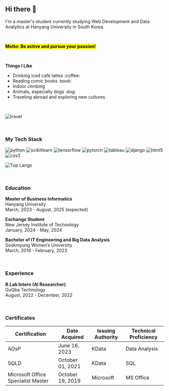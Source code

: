 <!--
**inhooinu/inhooinu** is a ✨ _special_ ✨ repository because its `README.md` (this file) appears on your GitHub profile.

Here are some ideas to get you started:

- 🔭 I’m currently working on ...
- 🌱 I’m currently learning ...
- 👯 I’m looking to collaborate on ...
- 🤔 I’m looking for help with ...
- 💬 Ask me about ...
- 📫 How to reach me: ...
- 😄 Pronouns: ...
- ⚡ Fun fact: ...
-->

<h2>Hi there 👋</h2>
<p>I'm a master's student currently studying Web Development and Data Analytics at Hanyang University in South Korea.</p><br/>
<p><mark><b>Motto: Be active and pursue your passion!</b></mark></p><br/>

<p><b>Things I Like</b></p>
<ul>
  <li>Drinking iced café lattes :coffee:</li>
  <li>Reading comic books :book:</li>
  <li>Indoor climbing</li>
  <li>Animals, especially dogs :dog:</li>
  <li>Traveling abroad and exploring new cultures</li>
</ul><br/>

![travel](https://github.com/user-attachments/assets/ee37aafc-36f8-4efa-982c-1b3dff3ceab4)

<br/>
<h3>My Tech Stack</h3>
<p><span>
  <img alt="python" src ="https://img.shields.io/badge/python-3776AB.svg?&style=flat-square&logo=python&logoColor=white"/>
  <img alt="scikitlearn" src ="https://img.shields.io/badge/scikitlearn-F7931E.svg?&style=flat-square&logo=scikitlearn&logoColor=white"/>
  <img alt="tensorflow" src ="https://img.shields.io/badge/tensorflow-FF6F00.svg?&style=flat-square&logo=tensorflow&logoColor=white"/>
  <img alt="pytorch" src ="https://img.shields.io/badge/pytorch-EE4C2C.svg?&style=flat-square&logo=pytorch&logoColor=white"/>
  <img alt="tableau" src ="https://img.shields.io/badge/tableau-E97627.svg?&style=flat-square&logo=tableau&logoColor=white"/>
  <img alt="django" src ="https://img.shields.io/badge/django-092E20.svg?&style=flat-square&logo=django&logoColor=white"/>
  <img alt="html5" src ="https://img.shields.io/badge/html5-E34F26.svg?&style=flat-square&logo=html5&logoColor=white"/>
  <img alt="css3" src ="https://img.shields.io/badge/css3-1572B6.svg?&style=flat-square&logo=css3&logoColor=white"/>
</span></p>

![Top Langs](https://github-readme-stats.vercel.app/api/top-langs/?username=inhooinu&layout=compact)

<br/>
<h3>Education</h3>
<p><b>Master of Business Informatics</b><br/>
  Hanyang University<br/>
  March, 2023 - August, 2025 (expected)
</p>
<p><b>Exchange Student</b><br/>
  New Jersey Institute of Technology<br/>
  January, 2024 - May, 2024
</p>
<p><b>Bachelor of IT Engineering and Big Data Analysis</b><br/>
  Sookmyung Women’s University<br/>
  March, 2019 - February, 2023
</p>

<br/>
<h3>Experience</h3>
<p><b>R.Lab Intern (AI Researcher)</b><br/>
  GoQba Technology<br/>
  August, 2022 - December, 2022
</p>

<br/>
<h3>Certificates</h3>
<table>
  <thead>
    <tr>
      <th>Certification</th>
      <th>Date Acquired</th>
      <th>Issuing Authority</th>
      <th>Technical Proficiency</th>
    </tr>
  </thead>
  <tbody>
    <tr>
      <td>ADsP</td>
      <td>June 16, 2023</td>
      <td>KData</td>
      <td>Data Analysis</td>
    </tr>
    <tr>
      <td>SQLD</td>
      <td>October 01, 2021</td>
      <td>KData</td>
      <td>SQL</td>
    </tr>
    <tr>
      <td>Microsoft Office Specialist Master</td>
      <td>October 19, 2019</td>
      <td>Microsoft</td>
      <td>MS Office</td>
    </tr>
  </tbody>
</table>
